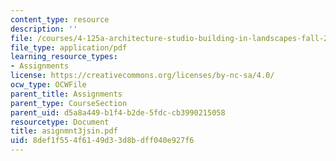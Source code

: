 ```yaml
---
content_type: resource
description: ''
file: /courses/4-125a-architecture-studio-building-in-landscapes-fall-2005/8def1f554f6149d33d8bdff040e927f6_asignmnt3jsin.pdf
file_type: application/pdf
learning_resource_types:
- Assignments
license: https://creativecommons.org/licenses/by-nc-sa/4.0/
ocw_type: OCWFile
parent_title: Assignments
parent_type: CourseSection
parent_uid: d5a8a449-b1f4-b2de-5fdc-cb3990215058
resourcetype: Document
title: asignmnt3jsin.pdf
uid: 8def1f55-4f61-49d3-3d8b-dff040e927f6
---
```

